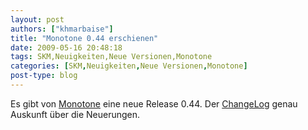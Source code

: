 ```yaml
---
layout: post
authors: ["khmarbaise"]
title: "Monotone 0.44 erschienen"
date: 2009-05-16 20:48:18
tags: SKM,Neuigkeiten,Neue Versionen,Monotone
categories: [SKM,Neuigkeiten,Neue Versionen,Monotone]
post-type: blog
---
```

Es gibt von <a href="http://monotone.ca/"  title="Monotone">Monotone</a> eine neue Release 0.44. Der <a href="http://monotone.ca/NEWS"  title="ChangeLog">ChangeLog</a> genau Auskunft über die Neuerungen.
